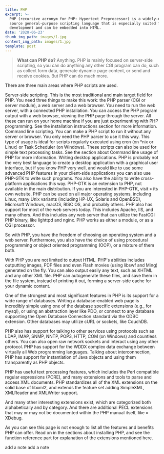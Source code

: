 ```yaml
---
title: PHP
excerpt: >-
  PHP (recursive acronym for PHP: Hypertext Preprocessor) is a widely-used open
  source general-purpose scripting language that is especially suited for web
  development and can be embedded into HTML.
date: '2020-06-23'
thumb_img_path: images/1.jpg
content_img_path: images/1.jpg
template: post
---
```

>**What can PHP do?**
Anything. PHP is mainly focused on server-side scripting, so you can do anything any other CGI program can do, such as collect form data, generate dynamic page content, or send and receive cookies. But PHP can do much more.

There are three main areas where PHP scripts are used.

Server-side scripting. This is the most traditional and main target field for PHP. You need three things to make this work: the PHP parser (CGI or server module), a web server and a web browser. You need to run the web server, with a connected PHP installation. You can access the PHP program output with a web browser, viewing the PHP page through the server. All these can run on your home machine if you are just experimenting with PHP programming. See the installation instructions section for more information.
Command line scripting. You can make a PHP script to run it without any server or browser. You only need the PHP parser to use it this way. This type of usage is ideal for scripts regularly executed using cron (on *nix or Linux) or Task Scheduler (on Windows). These scripts can also be used for simple text processing tasks. See the section about Command line usage of PHP for more information.
Writing desktop applications. PHP is probably not the very best language to create a desktop application with a graphical user interface, but if you know PHP very well, and would like to use some advanced PHP features in your client-side applications you can also use PHP-GTK to write such programs. You also have the ability to write cross-platform applications this way. PHP-GTK is an extension to PHP, not available in the main distribution. If you are interested in PHP-GTK, visit » its own website.
PHP can be used on all major operating systems, including Linux, many Unix variants (including HP-UX, Solaris and OpenBSD), Microsoft Windows, macOS, RISC OS, and probably others. PHP also has support for most of the web servers today. This includes Apache, IIS, and many others. And this includes any web server that can utilize the FastCGI PHP binary, like lighttpd and nginx. PHP works as either a module, or as a CGI processor.

So with PHP, you have the freedom of choosing an operating system and a web server. Furthermore, you also have the choice of using procedural programming or object oriented programming (OOP), or a mixture of them both.

With PHP you are not limited to output HTML. PHP's abilities includes outputting images, PDF files and even Flash movies (using libswf and Ming) generated on the fly. You can also output easily any text, such as XHTML and any other XML file. PHP can autogenerate these files, and save them in the file system, instead of printing it out, forming a server-side cache for your dynamic content.

One of the strongest and most significant features in PHP is its support for a wide range of databases. Writing a database-enabled web page is incredibly simple using one of the database specific extensions (e.g., for mysql), or using an abstraction layer like PDO, or connect to any database supporting the Open Database Connection standard via the ODBC extension. Other databases may utilize cURL or sockets, like CouchDB.

PHP also has support for talking to other services using protocols such as LDAP, IMAP, SNMP, NNTP, POP3, HTTP, COM (on Windows) and countless others. You can also open raw network sockets and interact using any other protocol. PHP has support for the WDDX complex data exchange between virtually all Web programming languages. Talking about interconnection, PHP has support for instantiation of Java objects and using them transparently as PHP objects.

PHP has useful text processing features, which includes the Perl compatible regular expressions (PCRE), and many extensions and tools to parse and access XML documents. PHP standardizes all of the XML extensions on the solid base of libxml2, and extends the feature set adding SimpleXML, XMLReader and XMLWriter support.

And many other interesting extensions exist, which are categorized both alphabetically and by category. And there are additional PECL extensions that may or may not be documented within the PHP manual itself, like » XDebug.

As you can see this page is not enough to list all the features and benefits PHP can offer. Read on in the sections about installing PHP, and see the function reference part for explanation of the extensions mentioned here.

add a note add a note
